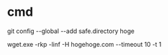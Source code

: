 # cmd

git config --global --add safe.directory hoge

wget.exe -rkp -linf -H hogehoge.com --timeout 10 -t 1
